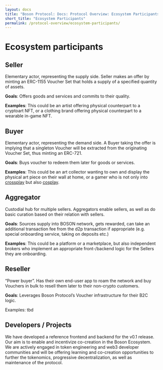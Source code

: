 ```yaml
---
layout: docs
title: "Boson Protocol: Docs: Protocol Overview: Ecosystem Participants"
short_title: "Ecosystem Participants"
permalink: /protocol-overview/ecosystem-participants/
---
```


# Ecosystem participants

## Seller

Elementary actor, representing the supply side. Seller makes an offer by minting an ERC-1155 Voucher Set that holds a supply of a specified quantity of assets.

**Goals**: Offers goods and services and commits to their quality.

**Examples**: This could be an artist offering physical counterpart to a cryptoart NFT, or a clothing brand offering physical counterpart to a wearable in-game NFT.

## Buyer

Elementary actor, representing the demand side. A Buyer taking the offer is implying that a singleton Voucher will be extracted from the originating Voucher Set, thus minting an ERC-721.

**Goals**: Buys voucher to redeem them later for goods or services.

**Examples**: This could be an art collector wanting to own and display the physical art piece on their wall at home, or a gamer who is not only into [crossplay](https://en.wikipedia.org/wiki/Cross-platform_play) but also [cosplay](https://en.wikipedia.org/wiki/Cosplay).

## Aggregator

Custodial hub for multiple sellers. Aggregators enable sellers, as well as do basic curation based on their relation with sellers.

**Goals**: Sources supply into BOSON network, gets rewarded, can take an additional transaction fee from the d2p transaction if appropriate (e.g. special onboarding service, taking on deposits etc.)

**Examples**: This could be a platform or a marketplace, but also independent brokers who implement an appropriate front-/backend logic for the Sellers they are onboarding.

## Reseller

“Power buyer”. Has their own end-user app to roam the network and buy Vouchers in bulk to resell them later to their non-crypto customers.

**Goals**: Leverages Boson Protocol’s Voucher infrastructure for their B2C logic.

Examples: tbd

## Developers / Projects

We have developed a reference frontend and backend for the v0.1 release. Our aim is to enable and incentivize co-creation in the Boson Ecosystem. We are actively engaged in token engineering and web3 developer communities and will be offering learning and co-creation opportunities to further the tokenomics, progressive decentralization, as well as maintenance of the protocol.
